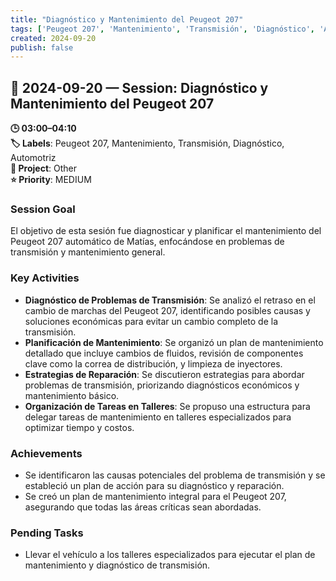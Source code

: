 ```yaml
---
title: "Diagnóstico y Mantenimiento del Peugeot 207"
tags: ['Peugeot 207', 'Mantenimiento', 'Transmisión', 'Diagnóstico', 'Automotriz']
created: 2024-09-20
publish: false
---
```


## 📅 2024-09-20 — Session: Diagnóstico y Mantenimiento del Peugeot 207

**🕒 03:00–04:10**  
**🏷️ Labels**: Peugeot 207, Mantenimiento, Transmisión, Diagnóstico, Automotriz  
**📂 Project**: Other  
**⭐ Priority**: MEDIUM  


### Session Goal
El objetivo de esta sesión fue diagnosticar y planificar el mantenimiento del Peugeot 207 automático de Matías, enfocándose en problemas de transmisión y mantenimiento general.

### Key Activities
- **Diagnóstico de Problemas de Transmisión**: Se analizó el retraso en el cambio de marchas del Peugeot 207, identificando posibles causas y soluciones económicas para evitar un cambio completo de la transmisión.
- **Planificación de Mantenimiento**: Se organizó un plan de mantenimiento detallado que incluye cambios de fluidos, revisión de componentes clave como la correa de distribución, y limpieza de inyectores.
- **Estrategias de Reparación**: Se discutieron estrategias para abordar problemas de transmisión, priorizando diagnósticos económicos y mantenimiento básico.
- **Organización de Tareas en Talleres**: Se propuso una estructura para delegar tareas de mantenimiento en talleres especializados para optimizar tiempo y costos.

### Achievements
- Se identificaron las causas potenciales del problema de transmisión y se estableció un plan de acción para su diagnóstico y reparación.
- Se creó un plan de mantenimiento integral para el Peugeot 207, asegurando que todas las áreas críticas sean abordadas.

### Pending Tasks
- Llevar el vehículo a los talleres especializados para ejecutar el plan de mantenimiento y diagnóstico de transmisión.
